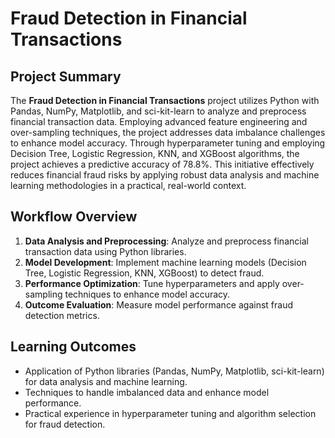# Fraud Detection in Financial Transactions 

## Project Summary

The **Fraud Detection in Financial Transactions** project utilizes Python with Pandas, NumPy, Matplotlib, and sci-kit-learn to analyze and preprocess financial transaction data. Employing advanced feature engineering and over-sampling techniques, the project addresses data imbalance challenges to enhance model accuracy. Through hyperparameter tuning and employing Decision Tree, Logistic Regression, KNN, and XGBoost algorithms, the project achieves a predictive accuracy of 78.8%. This initiative effectively reduces financial fraud risks by applying robust data analysis and machine learning methodologies in a practical, real-world context.

## Workflow Overview

1. **Data Analysis and Preprocessing**: Analyze and preprocess financial transaction data using Python libraries.
2. **Model Development**: Implement machine learning models (Decision Tree, Logistic Regression, KNN, XGBoost) to detect fraud.
3. **Performance Optimization**: Tune hyperparameters and apply over-sampling techniques to enhance model accuracy.
4. **Outcome Evaluation**: Measure model performance against fraud detection metrics.

## Learning Outcomes

- Application of Python libraries (Pandas, NumPy, Matplotlib, sci-kit-learn) for data analysis and machine learning.
- Techniques to handle imbalanced data and enhance model performance.
- Practical experience in hyperparameter tuning and algorithm selection for fraud detection.
